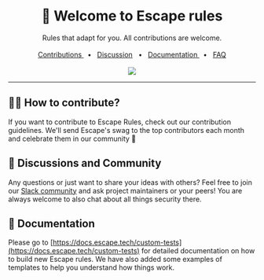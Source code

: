 <div align="center">
  <h1>👋 Welcome to Escape rules</h1>
Rules that adapt for you. All contributions are welcome.

  <br />
<br />
  <a href="https://escape.tech/">Contributions </a>
  <span>&nbsp;&nbsp;•&nbsp;&nbsp;</span>
   <a href="https://slack.escape.tech/"> Discussion</a>
  <span>&nbsp;&nbsp;•&nbsp;&nbsp;</span>
   <a href="https://docs.escape.tech/custom-tests?utm_source=github&utm_medium=referral">Documentation </a>
  <span>&nbsp;&nbsp;•&nbsp;&nbsp;</span>
   <a href="https://escape.tech/escape-rules#faq?utm_source=github&utm_medium=referral">FAQ </a> 
  <br />
    <br />
    <a href="https://slack.escape.tech/"><img src="https://img.shields.io/badge/join-community-today.svg?style=flat"></a>
  <br />
  <hr />
</div>

## 🧑‍💻 How to contribute?
If you want to contribute to Escape Rules, check out our contribution guidelines. We'll send Escape's swag to the top contributors each month and celebrate them in our community 🤩

## 🤝 Discussions and Community
Any questions or just want to share your ideas with others? Feel free to join our [Slack community](https://slack.escape.tech/) and ask project maintainers or your peers! You are always welcome to also chat about all things security there. 

## 📖 Documentation
Please go to [https://docs.escape.tech/custom-tests](https://docs.escape.tech/custom-tests) for detailed documentation on how to build new Escape rules. We have also added some examples of templates to help you understand how things work.




